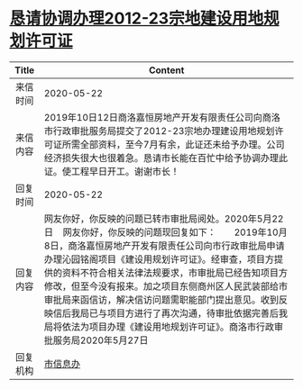 # <a href="http://www.shangluo.gov.cn/zmhd/ldxxxx.jsp?urltype=leadermail.LeaderMailContentUrl&wbtreeid=1112&leadermailid=5889">恳请协调办理2012-23宗地建设用地规划许可证</a>
|Title|Content|
|:---:|---|
|来信时间|2020-05-22|
|来信内容|2019年10日12日商洛嘉恒房地产开发有限责任公司向商洛市行政审批服务局提交了2012-23宗地办理建设用地规划许可证所需全部资料，至今7月有余，此证还未给予办理。公司经济损失很大也很着急。恳请市长能在百忙中给予协调办理此证。使工程早日开工。谢谢市长！|
|回复时间|2020-05-22|
|回复内容|网友你好，你反映的问题已转市审批局阅处。2020年5月22日    网友你好，你反映的问题现回复如下：　　2019年10月8日，商洛嘉恒房地产开发有限责任公司向市行政审批局申请办理沁园铭阁项目《建设用规划许可证》。经审查，项目方提供的资料不符合相关法律法规要求，市审批局已经告知项目方修改，但至今没有报来。加之项目东侧商州区人民武装部给市审批局来函信访，解决信访问题需职能部门提出意见。收到反映信后我局已与项目方进行了再次沟通，待审批依据完善后我局将依法为项目办理《建设用地规划许可证》。商洛市行政审批服务局2020年5月27日|
|回复机构|<a href="../../categories/agencies/市信息办.md">市信息办</a>|